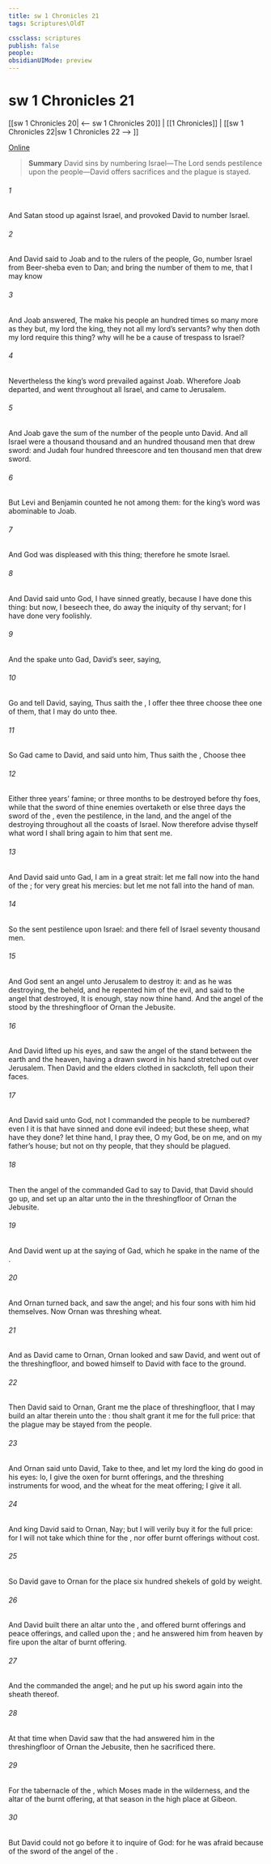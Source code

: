 ```yaml
---
title: sw 1 Chronicles 21
tags: Scriptures\OldT

cssclass: scriptures
publish: false
people:
obsidianUIMode: preview
---
```


# sw 1 Chronicles 21
[[sw 1 Chronicles 20| <-- sw 1 Chronicles 20]] | [[1 Chronicles]] | [[sw 1 Chronicles 22|sw 1 Chronicles 22 --> ]]

[Online](https://churchofjesuschrist.org/study/scriptures/ot/1-chr/21?lang=eng)

> __Summary__
David sins by numbering Israel—The Lord sends pestilence upon the people—David offers sacrifices and the plague is stayed.

###### 1 
And Satan stood up against Israel, and provoked David to number Israel.

###### 2 
And David said to Joab and to the rulers of the people, Go, number Israel from Beer-sheba even to Dan; and bring the number of them to me, that I may know 

###### 3 
And Joab answered, The  make his people an hundred times so many more as they  but, my lord the king,  they not all my lord’s servants? why then doth my lord require this thing? why will he be a cause of trespass to Israel?

###### 4 
Nevertheless the king’s word prevailed against Joab. Wherefore Joab departed, and went throughout all Israel, and came to Jerusalem.

###### 5 
And Joab gave the sum of the number of the people unto David. And all  Israel were a thousand thousand and an hundred thousand men that drew sword: and Judah  four hundred threescore and ten thousand men that drew sword.

###### 6 
But Levi and Benjamin counted he not among them: for the king’s word was abominable to Joab.

###### 7 
And God was displeased with this thing; therefore he smote Israel.

###### 8 
And David said unto God, I have sinned greatly, because I have done this thing: but now, I beseech thee, do away the iniquity of thy servant; for I have done very foolishly.

###### 9 
And the  spake unto Gad, David’s seer, saying,

###### 10 
Go and tell David, saying, Thus saith the , I offer thee three  choose thee one of them, that I may do  unto thee.

###### 11 
So Gad came to David, and said unto him, Thus saith the , Choose thee

###### 12 
Either three years’ famine; or three months to be destroyed before thy foes, while that the sword of thine enemies overtaketh  or else three days the sword of the , even the pestilence, in the land, and the angel of the  destroying throughout all the coasts of Israel. Now therefore advise thyself what word I shall bring again to him that sent me.

###### 13 
And David said unto Gad, I am in a great strait: let me fall now into the hand of the ; for very great  his mercies: but let me not fall into the hand of man.

###### 14 
So the  sent pestilence upon Israel: and there fell of Israel seventy thousand men.

###### 15 
And God sent an angel unto Jerusalem to destroy it: and as he was destroying, the  beheld, and he repented him of the evil, and said to the angel that destroyed, It is enough, stay now thine hand. And the angel of the  stood by the threshingfloor of Ornan the Jebusite.

###### 16 
And David lifted up his eyes, and saw the angel of the  stand between the earth and the heaven, having a drawn sword in his hand stretched out over Jerusalem. Then David and the elders  clothed in sackcloth, fell upon their faces.

###### 17 
And David said unto God,  not I  commanded the people to be numbered? even I it is that have sinned and done evil indeed; but  these sheep, what have they done? let thine hand, I pray thee, O  my God, be on me, and on my father’s house; but not on thy people, that they should be plagued.

###### 18 
Then the angel of the  commanded Gad to say to David, that David should go up, and set up an altar unto the  in the threshingfloor of Ornan the Jebusite.

###### 19 
And David went up at the saying of Gad, which he spake in the name of the .

###### 20 
And Ornan turned back, and saw the angel; and his four sons with him hid themselves. Now Ornan was threshing wheat.

###### 21 
And as David came to Ornan, Ornan looked and saw David, and went out of the threshingfloor, and bowed himself to David with  face to the ground.

###### 22 
Then David said to Ornan, Grant me the place of  threshingfloor, that I may build an altar therein unto the : thou shalt grant it me for the full price: that the plague may be stayed from the people.

###### 23 
And Ornan said unto David, Take  to thee, and let my lord the king do  good in his eyes: lo, I give  the oxen  for burnt offerings, and the threshing instruments for wood, and the wheat for the meat offering; I give it all.

###### 24 
And king David said to Ornan, Nay; but I will verily buy it for the full price: for I will not take  which  thine for the , nor offer burnt offerings without cost.

###### 25 
So David gave to Ornan for the place six hundred shekels of gold by weight.

###### 26 
And David built there an altar unto the , and offered burnt offerings and peace offerings, and called upon the ; and he answered him from heaven by fire upon the altar of burnt offering.

###### 27 
And the  commanded the angel; and he put up his sword again into the sheath thereof.

###### 28 
At that time when David saw that the  had answered him in the threshingfloor of Ornan the Jebusite, then he sacrificed there.

###### 29 
For the tabernacle of the , which Moses made in the wilderness, and the altar of the burnt offering,  at that season in the high place at Gibeon.

###### 30 
But David could not go before it to inquire of God: for he was afraid because of the sword of the angel of the .

